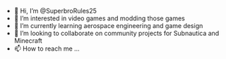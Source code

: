 - 👋 Hi, I’m @SuperbroRules25
- 👀 I’m interested in video games and modding those games
- 🌱 I’m currently learning aerospace engineering and game design
- 💞️ I’m looking to collaborate on community projects for Subnautica and Minecraft
- 📫 How to reach me ...

<!---
SuperbroRules25/SuperbroRules25 is a ✨ special ✨ repository because its `README.md` (this file) appears on your GitHub profile.
You can click the Preview link to take a look at your changes.
--->
